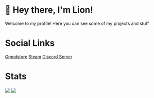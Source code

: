 # 👋 Hey there, I'm Lion!
Welcome to my profile! Here you can see some of my projects and stuff

# Social Links
[Gmodstore](https://www.gmodstore.com/users/lion)
[Steam](https://steamcommunity.com/id/LionDaDev/)
[Discord Server](https://discord.gg/4ED4dfeYGM)

# Stats
<img align="center" src="https://github-readme-stats.vercel.app/api/top-stats/?username=phixmeplease&theme=dark" />
<img align="center" src="https://github-readme-stats.vercel.app/api?username=phixmeplease&theme=dark" />
